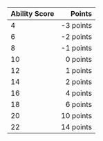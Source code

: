 | Ability Score |    Points |
|---------------|----------:|
| 4             | -3 points |
| 6             | -2 points |
| 8             | -1 points |
| 10            |  0 points |
| 12            |  1 points |
| 14            |  2 points |
| 16            |  4 points |
| 18            |  6 points |
| 20            | 10 points |
| 22            | 14 points |